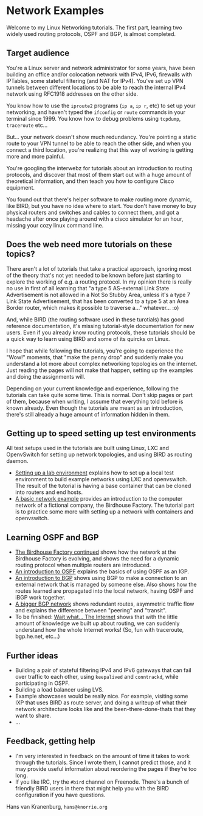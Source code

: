 Network Examples
================

Welcome to my Linux Networking tutorials. The first part, learning two widely used routing protocols, OSPF and BGP, is almost completed.

## Target audience

You're a Linux server and network administrator for some years, have been building an office and/or colocation network with IPv4, IPv6, firewalls with IPTables, some stateful filtering (and NAT for IPv4). You've set up VPN tunnels between different locations to be able to reach the internal IPv4 network using RFC1918 addresses on the other side.

You know how to use the `iproute2` programs (`ip a`, `ip r`, etc) to set up your networking, and haven't typed the `ifconfig` or `route` commands in your terminal since 1999. You know how to debug problems using `tcpdump`, `traceroute` etc...

But... your network doesn't show much redundancy. You're pointing a static route to your VPN tunnel to be able to reach the other side, and when you connect a third location, you're realizing that this way of working is getting more and more painful.

You're googling the interwebz for tutorials about an introduction to routing protocols, and discover that most of them start out with a huge amount of theoretical information, and then teach you how to configure Cisco equipment.

You found out that there's helper software to make routing more dynamic, like BIRD, but you have no idea where to start. You don't have money to buy physical routers and switches and cables to connect them, and got a headache after once playing around with a cisco simulator for an hour, missing your cozy linux command line.

## Does the web need more tutorials on these topics?

There aren't a lot of tutorials that take a practical approach, ignoring most of the theory that's not yet needed to be known before just starting to explore the working of e.g. a routing protocol. In my opinion there is really no use in first of all learning that "a type 5 AS-external Link State Advertisement is not allowed in a Not So Stubby Area, unless it's a type 7 Link State Advertisement, that has been converted to a type 5 at an Area Border router, which makes it possible to traverse a..." whatever... :o)

And, while BIRD (the routing software used in these turotials) has good reference documentation, it's missing tutorial-style documentation for new users. Even if you already know routing protocols, these tutorials should be a quick way to learn using BIRD and some of its quircks on Linux.

I hope that while following the tutorials, you're going to experience the "Wow!" moments, that "make the penny drop" and suddenly make you understand a lot more about complex networking topologies on the internet. Just reading the pages will not make that happen, setting up the examples and doing the assignments will.

Depending on your current knowledge and experience, following the tutorials can take quite some time. This is normal. Don't skip pages or part of them, because when writing, I assume that everything told before is known already. Even though the tutorials are meant as an introduction, there's still already a huge amount of information hidden in them.

## Getting up to speed setting up test environments

All test setups used in the tutorials are built using Linux, LXC and OpenvSwitch for setting up network topologies, and using BIRD as routing daemon.

 * [Setting up a lab environment](/lxcbird/README.md) explains how to set up a local test environment to build example networks using LXC and openvswitch. The result of the tutorial is having a base container that can be cloned into routers and end hosts.
 * [A basic network example](/birdhouse-intro/README.md) provides an introduction to the computer network of a fictional company, the Birdhouse Factory. The tutorial part is to practice some more with setting up a network with containers and openvswitch.

## Learning OSPF and BGP

 * [The Birdhouse Factory continued](/birdhouse-vlans-vpn/README.md) shows how the network at the Birdhouse Factory is evolving, and shows the need for a dynamic routing protocol when multiple routers are introduced.
 * [An introduction to OSPF](/ospf-intro/README.md) explains the basics of using OSPF as an IGP.
 * [An introduction to BGP](/bgp-intro/README.md) shows using BGP to make a connection to an external network that is managed by someone else. Also shows how the routes learned are propagated into the local network, having OSPF and iBGP work together.
 * [A bigger BGP network](/bgp-contd/README.md) shows redundant routes, asymmetric traffic flow and explains the difference between "peering" and "transit".
 * To be finished: [Wait what... The Internet](/routing-on-the-internet/README.md) shows that with the little amount of knowledge we built up about routing, we can suddenly understand how the whole Internet works! (So, fun with traceroute, bgp.he.net, etc...)

## Further ideas

 * Building a pair of stateful filtering IPv4 and IPv6 gateways that can fail over traffic to each other, using `keepalived` and `conntrackd`, while participating in OSPF.
 * Building a load balancer using LVS.
 * Example showcases would be really nice. For example, visiting some IXP that uses BIRD as route server, and doing a writeup of what their network architecture looks like and the been-there-done-thats that they want to share.
 * ...

## Feedback, getting help

 * I'm very interested in feedback on the amount of time it takes to work through the tutorials. Since I wrote them, I cannot predict those, and it may provide useful information about reordering the pages if they're too long.
 * If you like IRC, try the `#bird` channel on Freenode. There's a bunch of friendly BIRD users in there that might help you with the BIRD configuration if you have questions.

Hans van Kranenburg, `hans@knorrie.org`
